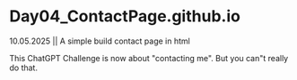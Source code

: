 # Day04_ContactPage.github.io
10.05.2025 || A simple build contact page in html

This ChatGPT Challenge is now about "contacting me". But you can"t really do that.
